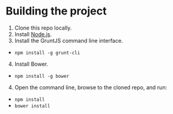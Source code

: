# Building the project

1. Clone this repo locally.
2. Install [Node.js](http://nodejs.org/).
3. Install the GruntJS command line interface.
- `npm install -g grunt-cli`
4. Install Bower.
- `npm install -g bower`
4. Open the command line, browse to the cloned repo, and run:
- `npm install`
-	`bower install`
